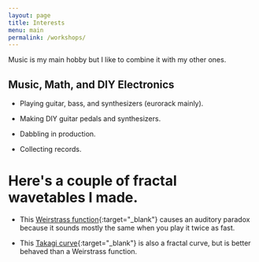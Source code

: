 ```yaml
---
layout: page
title: Interests
menu: main
permalink: /workshops/
---
```


Music is my main hobby but I like to combine it with my other ones.

## Music, Math, and DIY Electronics

- Playing guitar, bass, and synthesizers (eurorack mainly).

- Making DIY guitar pedals and synthesizers.

- Dabbling in production.

- Collecting records.

# Here's a couple of fractal wavetables I made.
- This [Weirstrass function](https://github.com/rrags/roniloragodos/blob/main/assets/weirstrass_function.wav){:target="_blank"} causes an auditory paradox because it sounds mostly the same when you play it twice as fast.

- This [Takagi curve](https://github.com/rrags/roniloragodos/blob/main/assets/takagi_curve.wav){:target="_blank"} is also a fractal curve, but is better behaved than a Weirstrass function. 




